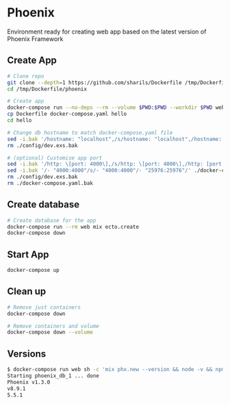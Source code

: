 # Phoenix

Environment ready for creating web app based on the latest version of Phoenix Framework

## Create App

```sh
# Clone repo
git clone --depth=1 https://github.com/sharils/Dockerfile /tmp/Dockerfile
cd /tmp/Dockerfile/phoenix

# Create app
docker-compose run --no-deps --rm --volume $PWD:$PWD --workdir $PWD web mix phx.new hello
cp Dockerfile docker-compose.yaml hello
cd hello

# Change db hostname to match docker-compose.yaml file
sed -i.bak '/hostname: "localhost",/s/hostname: "localhost",/hostname: "db",/' ./config/dev.exs
rm ./config/dev.exs.bak

# (optional) Customise app port
sed -i.bak '/http: \[port: 4000\],/s/http: \[port: 4000\],/http: [port: 25976],/' ./config/dev.exs
sed -i.bak '/- "4000:4000"/s/- "4000:4000"/- "25976:25976"/' ./docker-compose.yaml
rm ./config/dev.exs.bak
rm ./docker-compose.yaml.bak
```

## Create database

```sh
# Create database for the app
docker-compose run --rm web mix ecto.create
docker-compose down
```

## Start App

```sh
docker-compose up
```

## Clean up

```sh
# Remove just containers
docker-compose down
```

```sh
# Remove containers and volume
docker-compose down --volume
```

## Versions

```sh
$ docker-compose run web sh -c 'mix phx.new --version && node -v && npm -v'
Starting phoenix_db_1 ... done
Phoenix v1.3.0
v8.9.1
5.5.1
```
